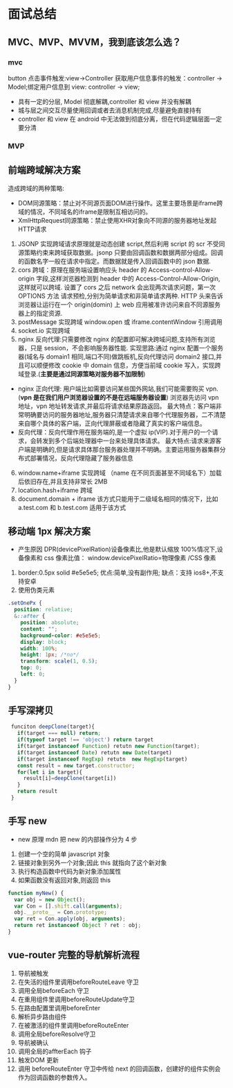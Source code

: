 # 面试总结

## MVC、MVP、MVVM，我到底该怎么选？

### mvc

button 点击事件触发:view->Controller 获取用户信息事件的触发：controller -> Model;绑定用户信息到 view: controller -> view;

- 具有一定的分层, Model 彻底解耦,controller 和 view 并没有解耦
- 城与层之间交互尽量使用回调或者去消息机制完成,尽量避免直接持有
- controller 和 view 在 android 中无法做到彻底分离，但在代码逻辑层面一定要分清

### MVP

## 前端跨域解决方案
造成跨域的两种策略:
- DOM同源策略：禁止对不同源页面DOM进行操作。这里主要场景是iframe跨域的情况，不同域名的iframe是限制互相访问的。
- XmlHttpRequest同源策略：禁止使用XHR对象向不同源的服务器地址发起HTTP请求
1.  JSONP 实现跨域请求原理就是动态创建 script,然后利用 script 的 scr 不受同源策略约束来跨域获取数据。jsonp 只要由回调函数和数据两部分组成。回调的函数名字一般在请求中指定。而数据就是传入回调函数中的 json 数据.
2.  cors 跨域：原理在服务端设置响应头 header 的 Access-control-Allow-origin 字段,这样浏览器检测到 header 中的 Access-Control-Allow-Origin,这样就可以跨域. 设置了 cors 之后 network 会出现两次请求问题，第一次 OPTIONS 方法 请求预检,分别为简单请求和非简单请求两种. HTTP 头来告诉浏览器让运行在一个 origin(domin) 上 web 应用被准许访问来自不同源服务器上的指定资源.
3.  postMessage 实现跨域 window.open 或 iframe.contentWindow 引用调用
4.  socket.io 实现跨域
5.  nginx 反向代理:只需要修改 nginx 的配置即可解决跨域问题,支持所有浏览器，只是 session，不会影响服务器性能. 实现思路:通过 nginx 配置一个服务器(域名与 domain1 相同,端口不同)做跳板机,反向代理访问 domain2 接口,并且可以顺便修改 cookie 中 domain 信息，方便当前域 cookie 写入，实现跨域登录.(**主要是通过同源策略对服务器不加限制**)

- nginx 正向代理: 用户端比如需要访问某些国外网站,我们可能需要购买 vpn.(**vpn 是在我们用户浏览器设置的不是在远端服务器设置**) 浏览器先访问 vpn 地址，vpn 地址转发请求,并最后将请求结果原路返回。 最大特点：客户端非常明确要访问的服务器地址,服务器只清楚请求来自哪个代理服务器，二不清楚来自哪个具体的客户端，正向代理屏蔽或者隐藏了真实的客户端信息。
- 反向代理：反向代理作用在服务端的,是一个虚拟 ip(VIP).对于用户的一个请求，会转发到多个后端处理器中一台来处理具体请求。
  最大特点:请求来源客户端是明确的,但是请求具体那台服务器处理并不明确。主要运用服务器集群分布式部署情况，反向代理隐藏了服务器信息

6. window.name+iframe 实现跨域 （name 在不同页面甚至不同域名下）加载后依旧存在,并且支持非常长 2MB
7. location.hash+iframe 跨域
8. document.domain + iframe 该方式只能用于二级域名相同的情况下，比如 a.test.com 和 b.test.com 适用于该方式

## 移动端 1px 解决方案

- 产生原因
  DPR(devicePixelRation)设备像素比,他是默认缩放 100%情况下,设备像素和 css 像素比值： window.devicePixelRatio=物理像素 /CSS 像素

1.  border:0.5px solid #e5e5e5;
    优点:简单,没有副作用; 缺点：支持 ios8+,不支持安卓
2.  使用伪类元素

```css
.setOnePx {
  position: relative;
  &::after {
    position: absolute;
    content: "";
    background-color: #e5e5e5;
    display: block;
    width: 100%;
    height: 1px; /*no*/
    transform: scale(1, 0.5);
    top: 0;
    left: 0;
  }
}
```

## 手写深拷贝

```js
 funciton deepClone(target){
   if(target === null) return;
   if(typeof target !== 'object') return target
   if(target instanceof Function) retutn new Function(target);
   if(target instanceof Date) retutn new Date(target)
   if(target instanceof RegExp) retutn  new RegExp(target)
   const result = new target.constructor;
   for(let i in target){
     result[i]=deepClone(target[i])
   }
   return result
 }
```

## 手写 new

- new 原理
  mdn 把 new 的内部操作分为 4 步

1. 创建一个空的简单 javascript 对象
2. 链接对象到另外一个对象;因此 this 就指向了这个新对象
3. 执行构造函数中代码为新对象添加属性
4. 如果函数没有返回对象,则返回 this

```js
function myNew() {
  var obj = new Object();
  var Con = [].shift.call(arguments);
  obj.__proto__ = Con.prototype;
  var ret = Con.apply(obj, arguments);
  return ret instanceof Object ? ret : obj;
}
```
## vue-router 完整的导航解析流程
1. 导航被触发
2. 在失活的组件里调用beforeRouteLeave 守卫
3. 调用全局beforeEach 守卫
4. 在重用组件里调用beforeRouteUpdate守卫
5. 在路由配置里调用beforeEnter
6. 解析异步路由组件
7. 在被激活的组件里调用beforeRouteEnter
8. 调用全局beforeResolve守卫
9. 导航被确认
10. 调用全局的affterEach 钩子
11. 触发DOM 更新
12. 调用 beforeRouteEnter 守卫中传给 next 的回调函数，创建好的组件实例会作为回调函数的参数传入。 
